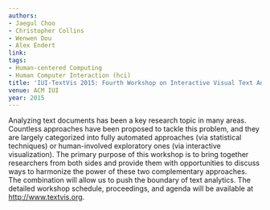 ```yaml
---
authors:
- Jaegul Choo
- Christopher Collins
- Wenwen Dou
- Alex Endert
link:
tags:
- Human-centered Computing
- Human Computer Interaction (hci)
title: 'IUI-TextVis 2015: Fourth Workshop on Interactive Visual Text Analytics.'
venue: ACM IUI
year: 2015
---
```

Analyzing text documents has been a key research topic in many areas. Countless approaches have been proposed to tackle this problem, and they are largely categorized into fully automated approaches (via statistical techniques) or human-involved exploratory ones (via interactive visualization). The primary purpose of this workshop is to bring together researchers from both sides and provide them with opportunities to discuss ways to harmonize the power of these two complementary approaches. The combination will allow us to push the boundary of text analytics. The detailed workshop schedule, proceedings, and agenda will be available at http://www.textvis.org.